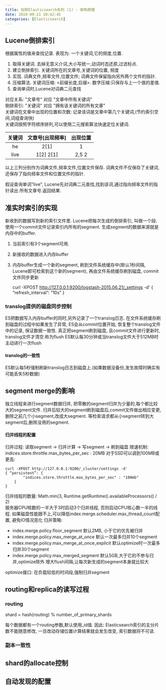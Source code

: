```yaml
---
title: 玩转Elasticsearch系列 (1) - 架构原理
date: 2019-09-21 10:42:45
categories: [Elasticsearch]
---
```

## Lucene倒排索引
根据属性的值来查找记录.
表现为: 一个关键词,它的频度,位置.
 1. 取得关键词. 去掉无意义介词,大小写统一,动词时态还原,过滤标点.
 2. 建立倒排索引. 关键词所在的文章号,关键词的位置, 频度
 3. 实现. 词典文件,频率文件,位置文件; 词典文件保留指向另外两个文件的指针.
 4. 压缩算法. 关键词压缩: <前缀长度,后缀>. 数字压缩:只保存与上一个值的差值.
 5. 查询单词时,Lucene对词典二元查找
 
 对应关系: "文章号" 对应 "文章中所有关键词"  
 倒排索引: "关键词" 对应 "拥有该关键词的所有文章"  
 关键词在文章中出现的位置和次数:  记录该词是文章中第几个关键词,(节约索引空间,词组查询快)  
 关键词按照字符顺序排列,可以使用二元搜索算法快速定位关键词.  
 
 | 关键词 | 文章号[出现频率] | 出现位置 |
 | :----: | :----: | :----: |
 | he | 2[1] | 1
 | live | 1[2] 2[1] | 2,5 2|
 以上三列分别作为词典文件,频率文件,位置文件保存.
 词典文件不仅保存了关键词,还保存了指向频率文件和位置文件的指针.
 
 假设查询单词"live", Lucene先对词典二元查找,找到该词,通过指向频率文件的指针读出
 所有文章号.返回结果.


## 准实时索引的实现
新收到的数据写到新的索引文件里.
Lucene把每次生成的倒排索引, 叫做一个段. 使用一个commit文件记录索引内所有的segment. 
生成segment的数据来源就是内存中的buffer.

1) 当前索引有3个segment可用.
2) 新接收的数据进入内存buffer
3) 内存buffer生成一个新的segment, 刷到文件系统缓存中(默认1秒间隔, Lucene即可检索到这个新的segment), 
   再由文件系统缓存刷到磁盘, commit文件同步更新

    curl -XPOST http://127.0.0.1:9200/logstash-2015.06.21/_settings -d'
    { “refresh_interval”: “10s” }


### translog提供的磁盘同步控制
ES把数据写入内存buffer的同时,另外记录了一个translog日志.
在文件系统缓存刷到磁盘的过程中如果发生了异常, ES会从commit位置开始, 恢复整个translog文件中的记录, 保证数据一致性.
真正把segment刷到磁盘, 且commit文件进行更新时, translog文件才清空.称为flush
ES默认每30分钟或当translog文件大于512MB时 主动进行一次flush
#### translog的一致性
ES默认每5秒强制刷新translog日志到磁盘上.(如果数据没备份,发生故障时确实有可能丢失5秒数据)

## segment merge的影响
独立线程来进行segment数据归并, 把零散的segment归并为少量的,每个都比较大的segment文件.
归并后较大的segment刷到磁盘后,commit文件做出相应变更, 删除之前几个小segment,改成大segment.
等检索请求都从小segment转到大segment后,删除没用的segment.

#### 归并线程的配置
归并过程: 读取segment -> 归并计算 -> 写segment -> 刷到磁盘
限速机制: indices.store.throttle.max_bytes_per_sec : 20MB
对于SSD可以调到100MB或更高:

    curl -XPOST http://127.0.0.1:9200/_cluster/settings -d'
    { “persistent”: {
            "indices.store.throttle.max_bytes_per_sec" : "100mb"
        } 
    }

归并线程的数量: Math.min(3, Runtime.getRuntime().availableProcessors() / 2)    
服务器CPU核数的一半大于3时启动3个归并线程, 否则启动CPU核心数一半的线程.
如果磁盘性能跟不上,可以降低index.merge.scheduler.max_thread_count配置, 避免IO情况恶化
归并策略:
- index.merge.policy.floor_segment 默认2MB, 小于它的优先被归并
- index.merge.policy.max_merge_at_once 默认一次最多归并10个segment
- index.merge.policy.max_merge_at_once_explicit 默认optimize时一次最多归并30个segment
- index.merge.policy.max_merged_segment 默认5GB,大于它的不参与归并,optimize除外
增大flush间隔,让每次新生成的segment本身就比较大

optimize接口: 在负载较低的时间段,强制归并segment

## routing和replica的读写过程
### routing
shard = hash(routing) % number_of_primary_shards

每个数据都有一个routing参数,默认使用_id值.
因此: Elasticsearch索引的主分片数不能随意修改, 一旦改动存储位置计算结果就会发生改变, 索引数据将不可读.
### 副本一致性


## shard的allocate控制

## 自动发现的配置